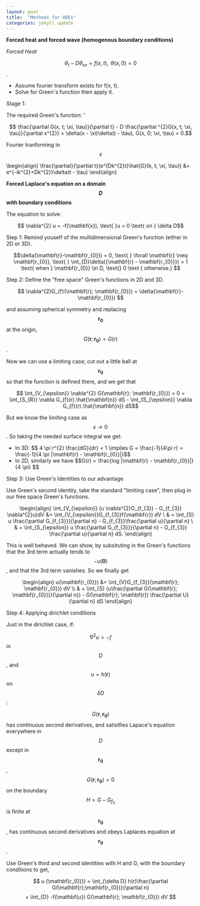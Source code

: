 ```yaml
---
layout: post
title:  "Methods for ODEs"
categories: jekyll update
---
```



<script src="https://cdnjs.cloudflare.com/ajax/libs/mathjax/2.7.0/MathJax.js?config=TeX-AMS-MML_HTMLorMML" type="text/javascript"></script>


<b> Forced heat and forced wave (homogenous boundary conditions)</b>

<i>Forced Heat</i>

$$ \theta_{t} - D\theta_{xx} = f(x,t), \text{ } \theta(x, 0) = 0$$. 

<ul>
<li> Assume fourier transform exists for f(x, t). </li>
<li> Solve for Green's function then apply it. </li>
</ul>

Stage 1: 

The required Green's function: '

$$ \frac{\partial G(x, t; \xi, \tau)}{\partial t} - D \frac{\partial ^{2}G(x, t; \xi, \tau)}{\partial x^{2}} = \delta(x - \xi)\delta(t - \tau), G(x, 0; \xi, \tau) = 0.$$

Fourier tranforming in $$ x $$

\begin{align}
\frac{\partial}{\partial t}(e^{Dk^{2}t}\hat{G}(k, t; \xi, \tau)) &= e^{-ik^{2}+Dk^{2}}\delta(t - \tau)
\end{align}


<b> Forced Laplace's equation on a domain $$ D $$ with boundary conditions </b>

The equation to solve: 

<center>
$$ \nabla^{2} u = -f(\mathbf{x}), \text{ }u = 0 \text{ on } \delta D$$
</center>

Step 1: Remind youself of the multidimensional Green's function (either in 2D or 3D). 

<center>
$$\delta(\mathbf{r}-\mathbf{r_{0}}) = 0, \text{ } \forall \mathbf{r} \neq \mathbf{r_{0}}, \text{ } \int_{D}\delta({\mathbf{r} - \mathbf{r_{0}}}) = 1 \text{ when } \mathbf{r_{0}} \in D, \text{} 0 \text { otherwise.}
$$
</center>


Step 2: Define the "free space" Green's functions in 2D and 3D.  

<center>
$$ \nabla^{2}G_{f}(\mathbf{r}; \mathbf{r_{0}}) = \delta(\mathbf{r}-\mathbf{r_{0}}) $$
</center>

and assuming spherical symmetry and replacing $$ \mathbf{r_{0}}$$ at the origin, $$ G(\mathbf{r}; \mathbf{r_{0}}) = G(r)$$. 

Now we can use a limiting case; cut out a little ball at $$ \mathbf{r_{0}}$$ so that the function is defined there, and we get that 

<center>
$$ \int_{V_{\epsilon}} \nabla^{2} G(\mathbf{r}; \mathbf{r_{0}}) = 0 = \int_{S_{R}} \nabla G_{f}(r).\hat{\mathbf{n}} dS  - \int_{S_{\epsilon}} \nabla G_{f}(r).\hat{\mathbf{n}} dS$$
</center>


But we know the limiting case as $$ \epsilon \rightarrow 0 $$. So taking the needed surface integral we get: 

<ul>
<li> In 3D: $$ 4 \pi r^{2} \frac{dG}{dr} = 1 \implies G = \frac{-1}{4\pi r} = \frac{-1}{4 \pi |\mathbf{r} - \mathbf{r_{0}}|}$$ </li>
    
<li> In 2D, similarly we have $$G(r) = \frac{log |\mathbf{r} - \mathbf{r_{0}}|}{4 \pi} $$</li>
</ul>

Step 3: Use Green's Identities to our advantage

Use Green's second identity, take the standard "limiting case", then plug in our free space Green's functions.
<center>

\begin{align}
\int_{V_{\epsilon}} (u \nabla^{2}G_{f_{3}} - G_{f_{3}} \nabla^{2}u)dV &= \int_{V_{\epsilon}}G_{f_{3}}f(\mathbf{r}) dV \\
& = \int_{S} u \frac{\partial G_{f_{3}}}{\partial n} - G_{f_{3}}\frac{\partial u}{\partial n} \\
& + \int_{S_{\epsilon}} u \frac{\partial G_{f_{3}}}{\partial n} - G_{f_{3}} \frac{\partial u}{\partial n} dS. 
\end{align}

</center>

This is well behaved. We can show, by subsituting in the Green's functions that the 3rd term actually tends to $$ -u(\mathbf{0})$$, and that the 3rd term vanishes. So we finally get

<center>
\begin{align}
u(\mathbf{r_{0}}) &= \int_{V}G_{f_{3}}(\mathbf{r}; \mathbf{r_{0}}) dV  \\
& + \int_{S} (u\frac{\partial G(\mathbf{r}; \mathbf{r_{0}})}{\partial n}) - G(\mathbf{r}; \mathbf{r}) \frac{\partial U}{\partial n} dS
\end{align}
</center>

Step 4: Applying dirichlet conditions

Just in the dirichlet case, if: 

$$ \nabla^{2} u = -f $$ in $$ D$$, and $$ u = h(\mathbf{r})$$ on $$ \delta D$$: 

$$ G(\mathbf{r}, \mathbf{r_{0}}) $$ has continuous second derivatives, and satistfies Lapace's equation everywhere in $$ D $$ except in $$ \mathbf{r_{0}}$$, $$ G(\mathbf{r}; \mathbf{r_{0}}) = 0 $$ on the boundary
 $$ H = G - G_{f_{3}} $$ is finite at $$ \mathbf{r_{0}}$$, has continuous second derivatives and obeys Laplaces equation at $$ \mathbf{r_{0}}$$. 

Use Green's third and second identities with H and G, with the boundary conditions to get,

<center>

$$ u (\mathbf{r_{0}}) = \int_{\delta D} h(r)\frac{\partial G(\mathbf{r};\mathbf{r_{0})}{\partial n}$$
$$ + \int_{D} -f(\mathbf{u}) G(\mathbf{r}; \mathbf{r_{0}}) dV $$

</center>

